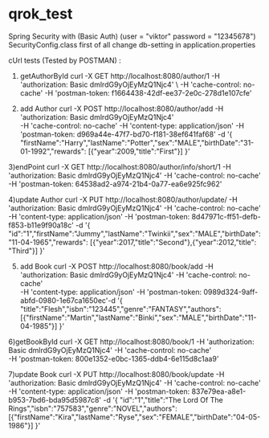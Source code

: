 # qrok_test

Spring Security with (Basic Auth) (user = "viktor" password = "12345678")  SecurityConfig.class
first of all change db-setting in application.properties

cUrl tests (Tested by POSTMAN) :
1) getAuthorById 
curl -X GET http://localhost:8080/author/1   -H 'authorization: Basic dmlrdG9yOjEyMzQ1Njc4' \ 
-H 'cache-control: no-cache' -H 'postman-token: f1664438-42df-ee37-2e0c-278d1e107cfe'
  
2) add Author
curl -X POST   http://localhost:8080/author/add  -H 'authorization: Basic dmlrdG9yOjEyMzQ1Njc4' \
  -H 'cache-control: no-cache' -H 'content-type: application/json' -H 'postman-token: d969a44e-47f7-bd70-f181-38ef641faf68' -d '{
"firstName":"Harry","lastName":"Potter","sex":"MALE","birthDate":"31-01-1992","rewards": [{"year":2009,"title":"First"}]
}'

3)endPoint 
curl -X GET  http://localhost:8080/author/info/short/1  -H 'authorization: Basic dmlrdG9yOjEyMzQ1Njc4' -H 'cache-control: no-cache' \
  -H 'postman-token: 64538ad2-a974-21b4-0a77-ea6e925fc962'

4)update Author 
curl -X PUT   http://localhost:8080/author/update/ -H 'authorization: Basic dmlrdG9yOjEyMzQ1Njc4' -H 'cache-control: no-cache' \
  -H 'content-type: application/json'  -H 'postman-token: 8d47971c-ff51-defb-f853-b11e9f90a18c'  -d '{
  "id":"1","firstName":"Jummy","lastName":"Twinkii","sex":"MALE","birthDate":"11-04-1965","rewards":
   [{"year":2017,"title":"Second"},{"year":2012,"title": "Third"}]
}'

5) add Book
curl -X POST  http://localhost:8080/book/add  -H 'authorization: Basic dmlrdG9yOjEyMzQ1Njc4'  -H 'cache-control: no-cache' \
  -H 'content-type: application/json'  -H 'postman-token: 0989d324-9aff-abfd-0980-1e67ca1650ec'-d '{
"title":"Flesh","isbn":"123445","genre":"FANTASY","authors":
[{"firstName":"Martin","lastName":"Binki","sex":"MALE","birthDate":"11-04-1985"}]
}'

6)getBookById 
curl -X GET  http://localhost:8080/book/1 -H 'authorization: Basic dmlrdG9yOjEyMzQ1Njc4' -H 'cache-control: no-cache' \
  -H 'postman-token: 800e1352-e0bc-1365-ddb4-6e115d8c1aa9'
  
7)update Book
curl -X PUT  http://localhost:8080/book/update  -H 'authorization: Basic dmlrdG9yOjEyMzQ1Njc4' -H 'cache-control: no-cache' \
  -H 'content-type: application/json' -H 'postman-token: 837e79ea-a8e1-b953-7bd6-bda95d5987c8' -d '{
"id":"1","title":"The Lord Of The Rings","isbn":"757583","genre":"NOVEL","authors":
[{"firstName":"Kira","lastName":"Ryse","sex":"FEMALE","birthDate":"04-05-1986"}]
}'


